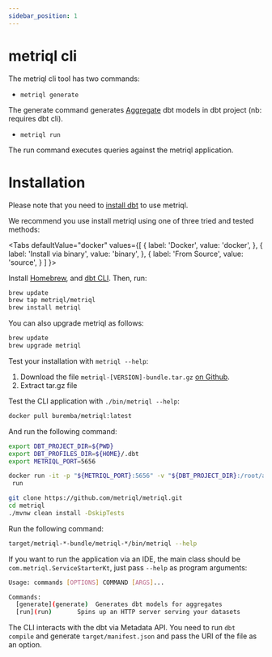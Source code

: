 ```yaml
---
sidebar_position: 1
---
```


# metriql cli

The metriql cli tool has two commands:

* `metriql generate`

The generate command generates [Aggregate](/introduction/aggregates) dbt models in dbt project (nb: requires dbt cli).

* `metriql run`

The run command executes queries against the metriql application.

# Installation

Please note that you need to [install dbt](https://docs.getdbt.com/dbt-cli/installation) to use metriql. 

We recommend you use install metriql using one of three tried and tested methods:

<Tabs
  defaultValue="docker"
  values={[
    { label: 'Docker', value: 'docker', },
    { label: 'Install via binary', value: 'binary', },
    { label: 'From Source', value: 'source', }
  ]
}>
<TabItem value="homebrew">

Install [Homebrew](http://brew.sh/), and [dbt CLI](https://docs.getdbt.com/dbt-cli/installation#homebrew). Then, run:

``` bash
brew update
brew tap metriql/metriql
brew install metriql
```

You can also upgrade metriql as follows:

``` bash
brew update
brew upgrade metriql
```

Test your installation with `metriql --help`:
</TabItem>

<TabItem value="binary">

1. Download the file `metriql-[VERSION]-bundle.tar.gz` [on Github](https://github.com/metriql/metriql/packages/820012).
2. Extract tar.gz file

Test the CLI application with  `./bin/metriql --help`:

</TabItem>

<TabItem value="docker">

``` bash
docker pull buremba/metriql:latest
```

And run the following command:


``` bash
export DBT_PROJECT_DIR=${PWD}
export DBT_PROFILES_DIR=${HOME}/.dbt
export METRIQL_PORT=5656

docker run -it -p "${METRIQL_PORT}:5656" -v "${DBT_PROJECT_DIR}:/root/app" -v "${DBT_PROFILES_DIR}:/root/.dbt" -e METRIQL_RUN_HOST=0.0.0.0 -e DBT_PROJECT_DIR=/root/app buremba/metriql \
 run
```

</TabItem>

<TabItem value="source">

``` bash
git clone https://github.com/metriql/metriql.git
cd metriql
./mvnw clean install -DskipTests
```

Run the following command:

``` bash
target/metriql-*-bundle/metriql-*/bin/metriql --help
```

If you want to run the application via an IDE, the main class should be `com.metriql.ServiceStarterKt`, just pass `--help` as program arguments:

</TabItem>

</Tabs>

``` bash 
Usage: commands [OPTIONS] COMMAND [ARGS]...

Commands:
  [generate](generate)  Generates dbt models for aggregates
  [run](run)       Spins up an HTTP server serving your datasets
```

The CLI interacts with the dbt via Metadata API. You need to run `dbt compile` and generate `target/manifest.json` and pass the URI of the file as an option.
